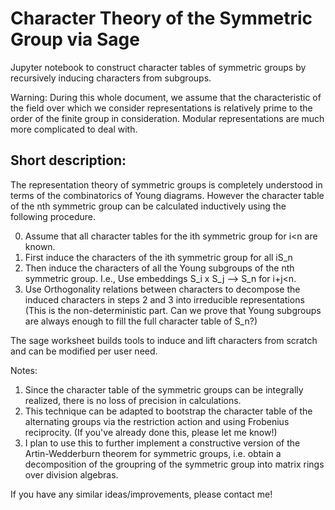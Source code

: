 # Character Theory of the Symmetric Group via Sage
Jupyter notebook to construct character tables of symmetric groups by recursively inducing characters from subgroups.

Warning: During this whole document, we assume that the characteristic of the field over which we consider representations is relatively prime to the order of the finite group in consideration. Modular representations are much more complicated to deal with.

## Short description:
The representation theory of symmetric groups is completely understood in terms of the combinatorics of Young diagrams. However the character table of the nth symmetric group can be calculated inductively using the following procedure.

0) Assume that all character tables for the ith symmetric group for i<n are known.
1) First induce the characters of the ith symmetric group for all i<n under the obvious embedding S_i-->S_n
2) Then induce the characters of all the Young subgroups of the nth symmetric group. I.e., Use embeddings S_i x S_j --> S_n for i+j<n.
3) Use Orthogonality relations between characters to decompose the induced characters in steps 2 and 3 into irreducible representations (This is the non-deterministic part. Can we prove that Young subgroups are always enough to fill the full character table of S_n?)

The sage worksheet builds tools to induce and lift characters from scratch and can be modified per user need. 

Notes: 
1) Since the character table of the symmetric groups can be integrally realized, there is no loss of precision in calculations.
2) This technique can be adapted to bootstrap the character table of the alternating groups via the restriction action and using Frobenius reciprocity. (If you've already done this, please let me know!)
3) I plan to use this to further implement a constructive version of the Artin-Wedderburn theorem for symmetric groups, i.e. obtain a decomposition of the groupring of the symmetric group into matrix rings over division algebras.

If you have any similar ideas/improvements, please contact me!
